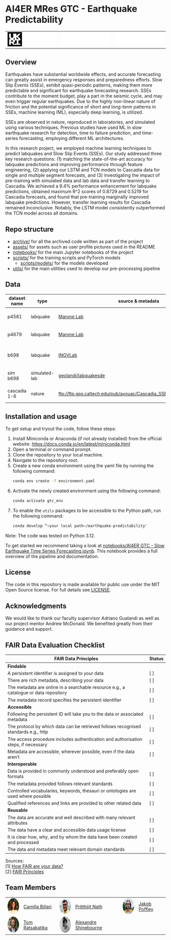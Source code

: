 # AI4ER MRes GTC - Earthquake Predictability

<table>
  <tr align="center">
    <!-- UKRI Logo -->
    <td align="center">
      <img src="assets/images/readme/logo_ukri.png" alt="UKRI Logo" width="400" />
    </td>
    <!-- British Antarctic Survey Logo -->
    <td align="center">
      <img src="assets/images/readme/logo_bas.png" alt="British Antarctic Survey" width="400" />
    </td>
    <!-- University of Cambridge Logo -->
    <td align="center">
      <img src="assets/images/readme/logo_cambridge.png" alt="University of Cambridge" width="400" />
    </td>
  </tr>
</table>


## Overview

Earthquakes have substantial worldwide effects, and accurate forecasting can 
greatly assist in emergency responses and preparedness efforts. Slow Slip 
Events (SSEs), exhibit quasi-periodic patterns, making them more predictable 
and significant for earthquake forecasting research. SSEs contribute to the 
moment budget, play a part in the seismic cycle, and may even trigger regular 
earthquakes. Due to the highly non-linear nature of friction and the potential 
significance of short and long-term patterns in SSEs, machine learning (ML), 
especially deep learning, is utilized.

SSEs are observed in nature, reproduced in laboratories, and simulated using 
various techniques. Previous studies have used ML in slow earthquake research 
for detection, time to failure prediction, and time-series forecasting, 
employing different ML architectures.

In this research project, we employed machine learning techniques to predict 
labquakes and Slow Slip Events (SSEs). Our study addressed three key research 
questions: (1) matching the state-of-the-art accuracy for labquake predictions 
and improving performance through feature engineering, (2) applying our LSTM 
and TCN models to Cascadia data for single and multiple segment forecasts, and 
(3) investigating the impact of pre-training with simulated data and lab data 
and transfer learning to Cascadia. We achieved a 9.4% performance enhancement 
for labquake predictions, obtained maximum R^2 scores of 0.8729 and 0.5219 for 
Cascadia forecasts, and found that pre-training marginally improved labquake 
predictions. However, transfer learning results for Cascadia remained 
inconclusive. Notably, the LSTM model consistently outperformed the TCN model 
across all domains.

## Repo structure

* [archive/](./archive/) for all the archived code written as part of the 
project
* [assets/](./assets/) for assets such as user profile pictures used in the README
* [notebooks/](./notebooks/) for the main Jupyter notebooks of the project
* [scripts/](./scripts/) for the training scripts and PyTorch models
  * [scripts/models/](./scripts/models/) for the models developed
* [utils/](./utils/) for the main utilities used to develop our pre-processing 
pipeline

## Data

| dataset name | type     | source & metadata | paper                 |
|--------------|----------|------------------|--------------------------|
| p4581        | labquake    | [Marone Lab](http://psudata.s3-website.us-east-2.amazonaws.com/p4581/index.html) | [Lyu et al., 2019](https://www.sciencedirect.com/science/article/pii/S0040195119301325) |
| p4679        | labquake    | [Marone Lab](http://psudata.s3-website.us-east-2.amazonaws.com/) |[Lyu et al., 2019](https://www.sciencedirect.com/science/article/pii/S0040195119301325) |
| b698         | labquake    | [INGVLab](https://osf.io/9dqh7/) |[Mele Veedu et al., 2020](https://agupubs.onlinelibrary.wiley.com/doi/10.1029/2020GL087985) |
| sim b698     | simulated-lab    | [geolandi/labquakesde](https://github.com/Geolandi/labquakesde) | [Gualandi et al., 2023](https://www.sciencedirect.com/science/article/pii/S0012821X23000080?via%3Dihub) |
| cascadia 1-6     | nature    | ftp://ftp.gps.caltech.edu/pub/avouac/Cascadia_SSE_Nature/Data_for_Nature | [Michel et al., 2019](https://www.nature.com/articles/s41586-019-1673-6) |

## Installation and usage

To get setup and tryout the code, follow these steps:

1. Install Miniconda or Anaconda (if not already installed) from the official 
website: <https://docs.conda.io/en/latest/miniconda.html>
1. Open a terminal or command prompt.
1. Clone the repository to your local machine.
1. Navigate to the repository root.
1. Create a new conda environment using the yaml file by running the following 
command:
    ```bash
    conda env create -f environment.yaml
    ```
1. Activate the newly created environment using the following command:
    ```bash
    conda activate gtc_env
    ```
1. To enable the `utils` packages to be accessible to the Python path, run the 
following command:
    ```bash
    conda develop “<your local path>/earthquake-predictability"
    ```

Note: The code was tested on Python 3.12.

To get started we recommend taking a look at 
[notebooks/AI4ER GTC - Slow Earthquake Time Series Forecasting.ipynb](./notebooks/AI4ER%20GTC%20-%20Slow%20Earthquake%20Time%20Series%20Forecasting.ipynb). 
This notebook provides a full overview of the pipeline and documentation.

## License

The code in this repository is made available for public use under the MIT Open
Source license. For full details see [LICENSE](./LICENSE).

## Acknowledgments

We would like to thank our faculty supervisor Adriano Gualandi as well as our 
project mentor Andrew McDonald. We benefited greatly from their guidance and 
support.

## FAIR Data Evaluation Checklist

| FAIR Data Principles | Status |
|----------------------|--------|
| **Findable**         |        |
| A persistent identifier is assigned to your data | [ ] |
| There are rich metadata, describing your data | [ ] |
| The metadata are online in a searchable resource e.g., a catalogue or data repository | [ ] |
| The metadata record specifies the persistent identifier | [ ] |
| **Accessible**       |        |
| Following the persistent ID will take you to the data or associated metadata | [ ] |
| The protocol by which data can be retrieved follows recognised standards e.g., http | [ ] |
| The access procedure includes authentication and authorisation steps, if necessary | [ ] |
| Metadata are accessible, wherever possible, even if the data aren’t | [ ] |
| **Interoperable**    |        |
| Data is provided in commonly understood and preferably open formats | [ ] |
| The metadata provided follows relevant standards | [ ] |
| Controlled vocabularies, keywords, thesauri or ontologies are used where possible | [ ] |
| Qualified references and links are provided to other related data | [ ] |
| **Reusable**         |        |
| The data are accurate and well described with many relevant attributes | [ ] |
| The data have a clear and accessible data usage license | [ ] |
| It is clear how, why, and by whom the data have been created and processed | [ ] |
| The data and metadata meet relevant domain standards | [ ] |


Sources:\
[1] [How FAIR are your data?](https://zenodo.org/records/1065991)\
[2] [FAIR Principles](https://www.go-fair.org/fair-principles/)

## Team Members

<table>
  <tr>
    <td><img src="assets/images/readme/camilla_billari.jpg" alt="Camilla Billari" style="border-radius: 50%; width: 50px; height: 50px;"></td>
    <td><a href="mailto:cgb47@cam.ac.uk">Camilla Billari</a></td>
    <td><img src="assets/images/readme/pritthijit_nath.jpg" alt="Pritthijit Nath" style="border-radius: 50%; width: 50px; height: 50px;"></td>
    <td><a href="mailto:pn341@cam.ac.uk">Pritthijit Nath</a></td>
    <td><img src="assets/images/readme/jakob_poffley.jpg" alt="Jakob Poffley" style="border-radius: 50%; width: 50px; height: 50px;"></td>
    <td><a href="mailto:jp861@cam.ac.uk">Jakob Poffley</a></td>
  </tr>
  <tr>
    <td><img src="assets/images/readme/tom_ratsakatika.jpg" alt="Tom Ratsakatika" style="border-radius: 50%; width: 50px; height: 50px;"></td>
    <td><a href="mailto:trr26@cam.ac.uk">Tom Ratsakatika</a></td>
     <td><img src="assets/images/readme/alexandre_shinebourne.jpg" alt="Alexandre Shinebourne" style="border-radius: 50%; width: 50px; height: 50px;"></td>
    <td><a href="mailto:ajs361@cam.ac.uk">Alexandre Shinebourne</a></td>
  </tr>

</table>
